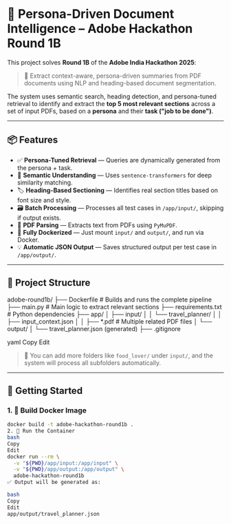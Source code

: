 # 🧠 Persona-Driven Document Intelligence – Adobe Hackathon Round 1B

This project solves **Round 1B** of the **Adobe India Hackathon 2025**:  
> 📄 Extract context-aware, persona-driven summaries from PDF documents using NLP and heading-based document segmentation.

The system uses semantic search, heading detection, and persona-tuned retrieval to identify and extract the **top 5 most relevant sections** across a set of input PDFs, based on a **persona** and their **task ("job to be done")**.

---

## 📦 Features

- ✅ **Persona-Tuned Retrieval** — Queries are dynamically generated from the persona + task.
- 🧠 **Semantic Understanding** — Uses `sentence-transformers` for deep similarity matching.
- 🏷️ **Heading-Based Sectioning** — Identifies real section titles based on font size and style.
- 🗃️ **Batch Processing** — Processes all test cases in `/app/input/`, skipping if output exists.
- 📄 **PDF Parsing** — Extracts text from PDFs using `PyMuPDF`.
- 🐳 **Fully Dockerized** — Just mount `input/` and `output/`, and run via Docker.
- 💡 **Automatic JSON Output** — Saves structured output per test case in `/app/output/`.

---

## 📁 Project Structure

adobe-round1b/
├── Dockerfile # Builds and runs the complete pipeline
├── main.py # Main logic to extract relevant sections
├── requirements.txt # Python dependencies
├── app/
│ ├── input/
│ │ └── travel_planner/
│ │ ├── input_context.json
│ │ ├── *.pdf # Multiple related PDF files
│ └── output/
│ └── travel_planner.json (generated)
├── .gitignore

yaml
Copy
Edit

> 📌 You can add more folders like `food_lover/` under `input/`, and the system will process all subfolders automatically.

---

## 🚀 Getting Started

### 1. 🐳 Build Docker Image

```bash
docker build -t adobe-hackathon-round1b .
2. 🏃 Run the Container
bash
Copy
Edit
docker run --rm \
  -v "${PWD}/app/input:/app/input" \
  -v "${PWD}/app/output:/app/output" \
  adobe-hackathon-round1b
✅ Output will be generated as:

bash
Copy
Edit
app/output/travel_planner.json